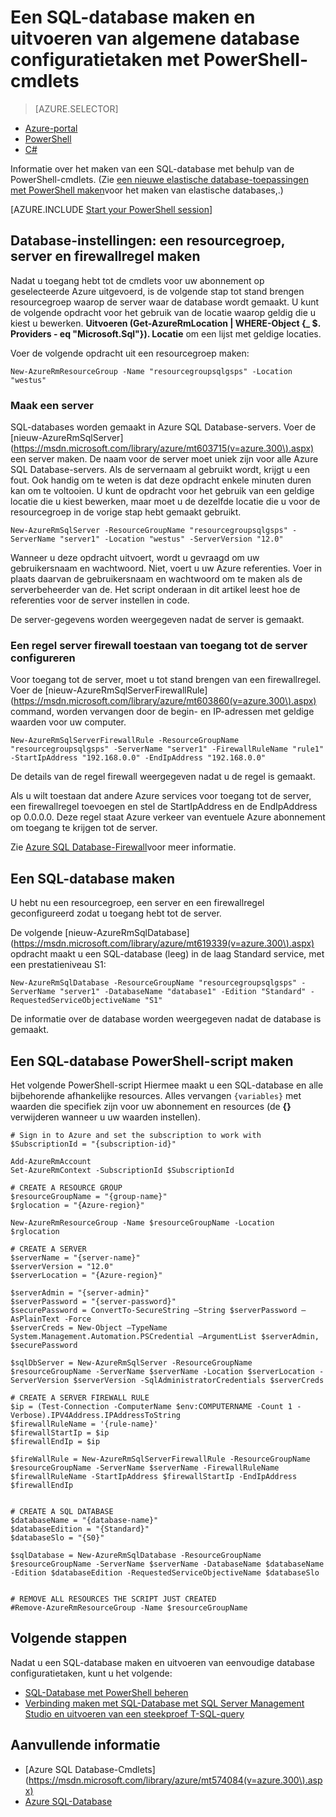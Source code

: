 <properties
    pageTitle="Nieuwe installatie van SQL-Database met PowerShell | Microsoft Azure"
    description="Lees meer over het maken van een SQL-database met PowerShell. Algemene database-configuratietaken kunnen worden beheerd via PowerShell-cmdlets."
    keywords="maken van nieuwe sql-database, database instellen"
    services="sql-database"
    documentationCenter=""
    authors="stevestein"
    manager="jhubbard"
    editor="cgronlun"/>

<tags
    ms.service="sql-database"
    ms.devlang="NA"
    ms.topic="hero-article"
    ms.tgt_pltfrm="powershell"
    ms.workload="data-management"
    ms.date="08/19/2016"
    ms.author="sstein"/>

# <a name="create-a-sql-database-and-perform-common-database-setup-tasks-with-powershell-cmdlets"></a>Een SQL-database maken en uitvoeren van algemene database configuratietaken met PowerShell-cmdlets


> [AZURE.SELECTOR]
- [Azure-portal](sql-database-get-started.md)
- [PowerShell](sql-database-get-started-powershell.md)
- [C#](sql-database-get-started-csharp.md)



Informatie over het maken van een SQL-database met behulp van de PowerShell-cmdlets. (Zie [een nieuwe elastische database-toepassingen met PowerShell maken](sql-database-elastic-pool-create-powershell.md)voor het maken van elastische databases,.)


[AZURE.INCLUDE [Start your PowerShell session](../../includes/sql-database-powershell.md)]

## <a name="database-setup-create-a-resource-group-server-and-firewall-rule"></a>Database-instellingen: een resourcegroep, server en firewallregel maken

Nadat u toegang hebt tot de cmdlets voor uw abonnement op geselecteerde Azure uitgevoerd, is de volgende stap tot stand brengen resourcegroep waarop de server waar de database wordt gemaakt. U kunt de volgende opdracht voor het gebruik van de locatie waarop geldig die u kiest u bewerken. **Uitvoeren (Get-AzureRmLocation | WHERE-Object {_ $. Providers - eq "Microsoft.Sql"}). Locatie** om een lijst met geldige locaties.

Voer de volgende opdracht uit een resourcegroep maken:

    New-AzureRmResourceGroup -Name "resourcegroupsqlgsps" -Location "westus"


### <a name="create-a-server"></a>Maak een server

SQL-databases worden gemaakt in Azure SQL Database-servers. Voer de [nieuw-AzureRmSqlServer] (https://msdn.microsoft.com/library/azure/mt603715(v=azure.300\).aspx) een server maken. De naam voor de server moet uniek zijn voor alle Azure SQL Database-servers. Als de servernaam al gebruikt wordt, krijgt u een fout. Ook handig om te weten is dat deze opdracht enkele minuten duren kan om te voltooien. U kunt de opdracht voor het gebruik van een geldige locatie die u kiest bewerken, maar moet u de dezelfde locatie die u voor de resourcegroep in de vorige stap hebt gemaakt gebruikt.

    New-AzureRmSqlServer -ResourceGroupName "resourcegroupsqlgsps" -ServerName "server1" -Location "westus" -ServerVersion "12.0"

Wanneer u deze opdracht uitvoert, wordt u gevraagd om uw gebruikersnaam en wachtwoord. Niet, voert u uw Azure referenties. Voer in plaats daarvan de gebruikersnaam en wachtwoord om te maken als de serverbeheerder van de. Het script onderaan in dit artikel leest hoe de referenties voor de server instellen in code.

De server-gegevens worden weergegeven nadat de server is gemaakt.

### <a name="configure-a-server-firewall-rule-to-allow-access-to-the-server"></a>Een regel server firewall toestaan van toegang tot de server configureren

Voor toegang tot de server, moet u tot stand brengen van een firewallregel. Voer de [nieuw-AzureRmSqlServerFirewallRule] (https://msdn.microsoft.com/library/azure/mt603860(v=azure.300\).aspx) command, worden vervangen door de begin- en IP-adressen met geldige waarden voor uw computer.

    New-AzureRmSqlServerFirewallRule -ResourceGroupName "resourcegroupsqlgsps" -ServerName "server1" -FirewallRuleName "rule1" -StartIpAddress "192.168.0.0" -EndIpAddress "192.168.0.0"

De details van de regel firewall weergegeven nadat u de regel is gemaakt.

Als u wilt toestaan dat andere Azure services voor toegang tot de server, een firewallregel toevoegen en stel de StartIpAddress en de EndIpAddress op 0.0.0.0. Deze regel staat Azure verkeer van eventuele Azure abonnement om toegang te krijgen tot de server.

Zie [Azure SQL Database-Firewall](sql-database-firewall-configure.md)voor meer informatie.


## <a name="create-a-sql-database"></a>Een SQL-database maken

U hebt nu een resourcegroep, een server en een firewallregel geconfigureerd zodat u toegang hebt tot de server.

De volgende [nieuw-AzureRmSqlDatabase] (https://msdn.microsoft.com/library/azure/mt619339(v=azure.300\).aspx) opdracht maakt u een SQL-database (leeg) in de laag Standard service, met een prestatieniveau S1:


    New-AzureRmSqlDatabase -ResourceGroupName "resourcegroupsqlgsps" -ServerName "server1" -DatabaseName "database1" -Edition "Standard" -RequestedServiceObjectiveName "S1"


De informatie over de database worden weergegeven nadat de database is gemaakt.

## <a name="create-a-sql-database-powershell-script"></a>Een SQL-database PowerShell-script maken

Het volgende PowerShell-script Hiermee maakt u een SQL-database en alle bijbehorende afhankelijke resources. Alles vervangen `{variables}` met waarden die specifiek zijn voor uw abonnement en resources (de **{}** verwijderen wanneer u uw waarden instellen).

    # Sign in to Azure and set the subscription to work with
    $SubscriptionId = "{subscription-id}"

    Add-AzureRmAccount
    Set-AzureRmContext -SubscriptionId $SubscriptionId

    # CREATE A RESOURCE GROUP
    $resourceGroupName = "{group-name}"
    $rglocation = "{Azure-region}"
    
    New-AzureRmResourceGroup -Name $resourceGroupName -Location $rglocation
    
    # CREATE A SERVER
    $serverName = "{server-name}"
    $serverVersion = "12.0"
    $serverLocation = "{Azure-region}"
    
    $serverAdmin = "{server-admin}"
    $serverPassword = "{server-password}" 
    $securePassword = ConvertTo-SecureString –String $serverPassword –AsPlainText -Force
    $serverCreds = New-Object –TypeName System.Management.Automation.PSCredential –ArgumentList $serverAdmin, $securePassword
    
    $sqlDbServer = New-AzureRmSqlServer -ResourceGroupName $resourceGroupName -ServerName $serverName -Location $serverLocation -ServerVersion $serverVersion -SqlAdministratorCredentials $serverCreds
    
    # CREATE A SERVER FIREWALL RULE
    $ip = (Test-Connection -ComputerName $env:COMPUTERNAME -Count 1 -Verbose).IPV4Address.IPAddressToString
    $firewallRuleName = '{rule-name}'
    $firewallStartIp = $ip
    $firewallEndIp = $ip
    
    $fireWallRule = New-AzureRmSqlServerFirewallRule -ResourceGroupName $resourceGroupName -ServerName $serverName -FirewallRuleName $firewallRuleName -StartIpAddress $firewallStartIp -EndIpAddress $firewallEndIp
    
    
    # CREATE A SQL DATABASE
    $databaseName = "{database-name}"
    $databaseEdition = "{Standard}"
    $databaseSlo = "{S0}"
    
    $sqlDatabase = New-AzureRmSqlDatabase -ResourceGroupName $resourceGroupName -ServerName $serverName -DatabaseName $databaseName -Edition $databaseEdition -RequestedServiceObjectiveName $databaseSlo
    
   
    # REMOVE ALL RESOURCES THE SCRIPT JUST CREATED
    #Remove-AzureRmResourceGroup -Name $resourceGroupName






## <a name="next-steps"></a>Volgende stappen
Nadat u een SQL-database maken en uitvoeren van eenvoudige database configuratietaken, kunt u het volgende:

- [SQL-Database met PowerShell beheren](sql-database-manage-powershell.md)
- [Verbinding maken met SQL-Database met SQL Server Management Studio en uitvoeren van een steekproef T-SQL-query](sql-database-connect-query-ssms.md)


## <a name="additional-resources"></a>Aanvullende informatie

- [Azure SQL Database-Cmdlets] (https://msdn.microsoft.com/library/azure/mt574084(v=azure.300\).aspx)
- [Azure SQL-Database](https://azure.microsoft.com/documentation/services/sql-database/)

